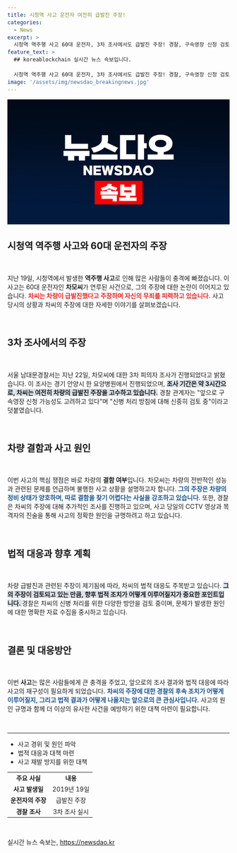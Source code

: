 ```yaml
---
title: 시청역 사고 운전자 여전히 급발진 주장!
categories:
  - News
excerpt: >
  시청역 역주행 사고 60대 운전자, 3차 조사에서도 급발진 주장! 경찰, 구속영장 신청 검토 중. 사고의 진실은 무엇일까? 클릭하여 더 알아보세요!
feature_text: >
  ## koreablockchain 실시간 뉴스 속보입니다.

  시청역 역주행 사고 60대 운전자, 3차 조사에서도 급발진 주장! 경찰, 구속영장 신청 검토 중. 사고의 진실은 무엇일까? 클릭하여 더 알아보세요!
image: '/assets/img/newsdao_breakingnews.jpg'
---
```


<p><img src="/assets/img/newsdao_breakingnews.jpg" alt="koreablockchain 속보" /></p>

<h2 data-ke-size="size26">시청역 역주행 사고와 60대 운전자의 주장</h2>

<p data-ke-size="size16">&nbsp;</p>

<p>지난 19일, 시청역에서 발생한 <b>역주행 사고</b>로 인해 많은 사람들이 충격에 빠졌습니다. 이 사고는 60대 운전자인 <b>차모씨</b>가 연루된 사건으로, 그의 주장에 대한 논란이 이어지고 있습니다. <b><span style="color: #ee2323;">차씨는 차량이 급발진했다고 주장하며 자신의 무죄를 피력하고 있습니다.</span></b> 사고 당시의 상황과 차씨의 주장에 대한 자세한 이야기를 살펴보겠습니다.</p>

<p data-ke-size="size16">&nbsp;</p>

<h2 data-ke-size="size26">3차 조사에서의 주장</h2>

<p data-ke-size="size16">&nbsp;</p>

<p>서울 남대문경찰서는 지난 22일, 차모씨에 대한 3차 피의자 조사가 진행되었다고 밝혔습니다. 이 조사는 경기 안양시 한 요양병원에서 진행되었으며, <b><span style="background-color: #21538527;">조사 기간은 약 3시간으로, 차씨는 여전히 차량의 급발진 주장을 고수하고 있습니다.</span></b> 경찰 관계자는 "앞으로 구속영장 신청 가능성도 고려하고 있다"며 "신병 처리 방침에 대해 신중히 검토 중"이라고 덧붙였습니다.</p>

<p data-ke-size="size16">&nbsp;</p>

<h2 data-ke-size="size26">차량 결함과 사고 원인</h2>

<p data-ke-size="size16">&nbsp;</p>

<p>이번 사고의 핵심 쟁점은 바로 차량의 <b>결함 여부</b>입니다. 차모씨는 차량의 전반적인 성능과 관련된 문제를 언급하며 불행한 사고 상황을 설명하고자 합니다. <b><span style="color: #1a5490;">그의 주장은 차량의 정비 상태가 양호하며, 따로 결함을 찾기 어렵다는 사실을 강조하고 있습니다.</span></b> 또한, 경찰은 차씨의 주장에 대해 추가적인 조사를 진행하고 있으며, 사고 당일의 CCTV 영상과 목격자의 진술을 통해 사고의 정확한 원인을 규명하려고 하고 있습니다.</p>

<p data-ke-size="size16">&nbsp;</p>

<h2 data-ke-size="size26">법적 대응과 향후 계획</h2>

<p data-ke-size="size16">&nbsp;</p>

<p>차량 급발진과 관련된 주장이 제기됨에 따라, 차씨의 법적 대응도 주목받고 있습니다. <b><span style="background-color: #21538527;">그의 주장이 검토되고 있는 만큼, 향후 법적 조치가 어떻게 이루어질지가 중요한 포인트입니다. </span></b> 경찰은 차씨의 신병 처리를 위한 다양한 방안을 검토 중이며, 문제가 발생한 원인에 대한 명확한 자료 수집을 중시하고 있습니다.</p>

<p data-ke-size="size16">&nbsp;</p>

<h2 data-ke-size="size26">결론 및 대응방안</h2>

<p data-ke-size="size16">&nbsp;</p>

<p>이번 <b>사고</b>는 많은 사람들에게 큰 충격을 주었고, 앞으로의 조사 결과와 법적 대응에 따라 사고의 재구성이 필요하게 되었습니다. <b><span style="color: #1a5490;">차씨의 주장에 대한 경찰의 후속 조치가 어떻게 이루어질지, 그리고 법적 결과가 어떻게 나올지는 앞으로의 큰 관심사입니다.</span></b> 사고의 원인 규명과 함께 더 이상의 유사한 사건을 예방하기 위한 대책 마련이 필요합니다.</p>

<p data-ke-size="size16">&nbsp;</p>

<hr>

<ul>
    <li>사고 경위 및 원인 파악</li>
    <li>법적 대응과 대책 마련</li>
    <li>사고 재발 방지를 위한 대책</li>
</ul>

<table style="width: 100%; border-collapse: collapse;">
    <tr>
        <td style="text-align: center; height: 17px;"><b>주요 사실</b></td>
        <td style="text-align: center; height: 17px;"><b>내용</b></td>
    </tr>
    <tr>
        <td style="text-align: center; height: 17px;"><b>사고 발생일</b></td>
        <td style="text-align: center; height: 17px;">2019년 19일</td>
    </tr>
    <tr>
        <td style="text-align: center; height: 17px;"><b>운전자의 주장</b></td>
        <td style="text-align: center; height: 17px;">급발진 주장</td>
    </tr>
    <tr>
        <td style="text-align: center; height: 17px;"><b>경찰 조사</b></td>
        <td style="text-align: center; height: 17px;">3차 조사 실시</td>
    </tr>
</table>

<p data-ke-size="size16">&nbsp;</p>
실시간 뉴스 속보는, <a href="https://newsdao.kr" rel="dofollow">https://newsdao.kr</a>


